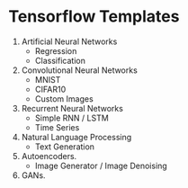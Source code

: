 # Tensorflow Templates

1. Artificial Neural Networks
    + Regression
    + Classification
2. Convolutional Neural Networks
    + MNIST
    + CIFAR10
    + Custom Images
3. Recurrent Neural Networks
    + Simple RNN / LSTM
    + Time Series
4. Natural Language Processing
    + Text Generation
5. Autoencoders.
    + Image Generator / Image Denoising
7. GANs.